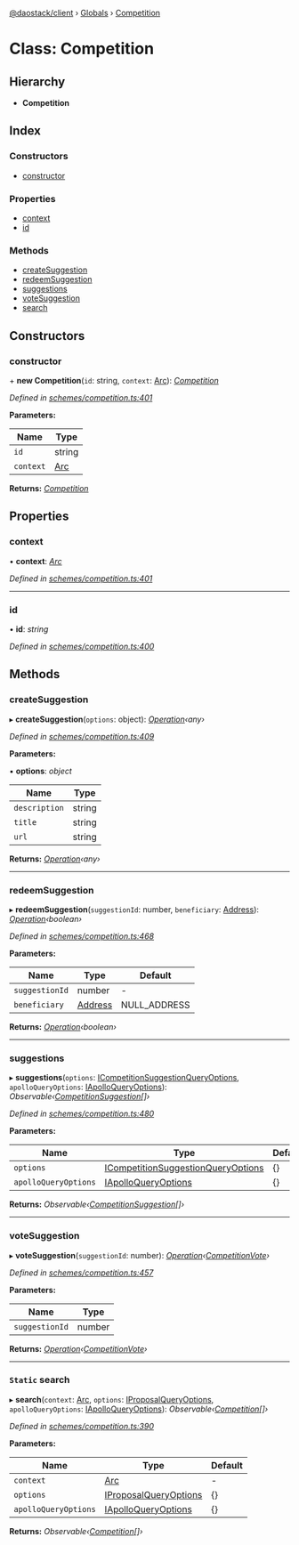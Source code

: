 [@daostack/client](../README.md) › [Globals](../globals.md) › [Competition](competition.md)

# Class: Competition

## Hierarchy

* **Competition**

## Index

### Constructors

* [constructor](competition.md#constructor)

### Properties

* [context](competition.md#context)
* [id](competition.md#id)

### Methods

* [createSuggestion](competition.md#createsuggestion)
* [redeemSuggestion](competition.md#redeemsuggestion)
* [suggestions](competition.md#suggestions)
* [voteSuggestion](competition.md#votesuggestion)
* [search](competition.md#static-search)

## Constructors

###  constructor

\+ **new Competition**(`id`: string, `context`: [Arc](arc.md)): *[Competition](competition.md)*

*Defined in [schemes/competition.ts:401](https://github.com/daostack/client/blob/84a7af3/src/schemes/competition.ts#L401)*

**Parameters:**

Name | Type |
------ | ------ |
`id` | string |
`context` | [Arc](arc.md) |

**Returns:** *[Competition](competition.md)*

## Properties

###  context

• **context**: *[Arc](arc.md)*

*Defined in [schemes/competition.ts:401](https://github.com/daostack/client/blob/84a7af3/src/schemes/competition.ts#L401)*

___

###  id

• **id**: *string*

*Defined in [schemes/competition.ts:400](https://github.com/daostack/client/blob/84a7af3/src/schemes/competition.ts#L400)*

## Methods

###  createSuggestion

▸ **createSuggestion**(`options`: object): *[Operation](../globals.md#operation)‹any›*

*Defined in [schemes/competition.ts:409](https://github.com/daostack/client/blob/84a7af3/src/schemes/competition.ts#L409)*

**Parameters:**

▪ **options**: *object*

Name | Type |
------ | ------ |
`description` | string |
`title` | string |
`url` | string |

**Returns:** *[Operation](../globals.md#operation)‹any›*

___

###  redeemSuggestion

▸ **redeemSuggestion**(`suggestionId`: number, `beneficiary`: [Address](../globals.md#address)): *[Operation](../globals.md#operation)‹boolean›*

*Defined in [schemes/competition.ts:468](https://github.com/daostack/client/blob/84a7af3/src/schemes/competition.ts#L468)*

**Parameters:**

Name | Type | Default |
------ | ------ | ------ |
`suggestionId` | number | - |
`beneficiary` | [Address](../globals.md#address) |  NULL_ADDRESS |

**Returns:** *[Operation](../globals.md#operation)‹boolean›*

___

###  suggestions

▸ **suggestions**(`options`: [ICompetitionSuggestionQueryOptions](../interfaces/icompetitionsuggestionqueryoptions.md), `apolloQueryOptions`: [IApolloQueryOptions](../interfaces/iapolloqueryoptions.md)): *Observable‹[CompetitionSuggestion](competitionsuggestion.md)[]›*

*Defined in [schemes/competition.ts:480](https://github.com/daostack/client/blob/84a7af3/src/schemes/competition.ts#L480)*

**Parameters:**

Name | Type | Default |
------ | ------ | ------ |
`options` | [ICompetitionSuggestionQueryOptions](../interfaces/icompetitionsuggestionqueryoptions.md) |  {} |
`apolloQueryOptions` | [IApolloQueryOptions](../interfaces/iapolloqueryoptions.md) |  {} |

**Returns:** *Observable‹[CompetitionSuggestion](competitionsuggestion.md)[]›*

___

###  voteSuggestion

▸ **voteSuggestion**(`suggestionId`: number): *[Operation](../globals.md#operation)‹[CompetitionVote](competitionvote.md)›*

*Defined in [schemes/competition.ts:457](https://github.com/daostack/client/blob/84a7af3/src/schemes/competition.ts#L457)*

**Parameters:**

Name | Type |
------ | ------ |
`suggestionId` | number |

**Returns:** *[Operation](../globals.md#operation)‹[CompetitionVote](competitionvote.md)›*

___

### `Static` search

▸ **search**(`context`: [Arc](arc.md), `options`: [IProposalQueryOptions](../interfaces/iproposalqueryoptions.md), `apolloQueryOptions`: [IApolloQueryOptions](../interfaces/iapolloqueryoptions.md)): *Observable‹[Competition](competition.md)[]›*

*Defined in [schemes/competition.ts:390](https://github.com/daostack/client/blob/84a7af3/src/schemes/competition.ts#L390)*

**Parameters:**

Name | Type | Default |
------ | ------ | ------ |
`context` | [Arc](arc.md) | - |
`options` | [IProposalQueryOptions](../interfaces/iproposalqueryoptions.md) |  {} |
`apolloQueryOptions` | [IApolloQueryOptions](../interfaces/iapolloqueryoptions.md) |  {} |

**Returns:** *Observable‹[Competition](competition.md)[]›*
